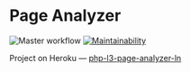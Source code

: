 # Page Analyzer

![Master workflow](https://github.com/ashikov/php-project-lvl3/workflows/Master%20workflow/badge.svg)
[![Maintainability](https://api.codeclimate.com/v1/badges/106060f663c8e9d56c9b/maintainability)](https://codeclimate.com/github/ashikov/php-project-lvl3/maintainability)

Project on Heroku — [php-l3-page-analyzer-ln](https://php-l3-page-analyzer-ln.herokuapp.com/)
